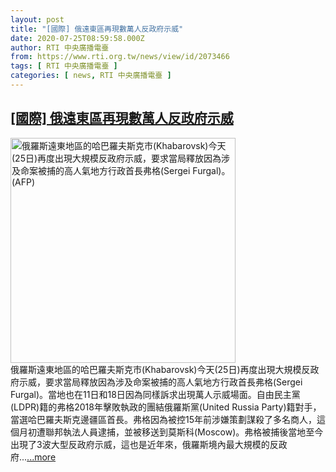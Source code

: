 ```yaml
---
layout: post
title: "[國際] 俄遠東區再現數萬人反政府示威"
date: 2020-07-25T08:59:58.000Z
author: RTI 中央廣播電臺
from: https://www.rti.org.tw/news/view/id/2073466
tags: [ RTI 中央廣播電臺 ]
categories: [ news, RTI 中央廣播電臺 ]
---
```

<!--1595667598000-->
[[國際] 俄遠東區再現數萬人反政府示威](https://www.rti.org.tw/news/view/id/2073466)
------

<div>
<img src="https://static.rti.org.tw/assets/thumbnails/2020/07/25/d64a1d527224d693a1356bf50f69b235.jpg" width="360" alt="俄羅斯遠東地區的哈巴羅夫斯克市(Khabarovsk)今天(25日)再度出現大規模反政府示威，要求當局釋放因為涉及命案被捕的高人氣地方行政首長弗格(Sergei Furgal)。(AFP)" title="俄羅斯遠東地區的哈巴羅夫斯克市(Khabarovsk)今天(25日)再度出現大規模反政府示威，要求當局釋放因為涉及命案被捕的高人氣地方行政首長弗格(Sergei Furgal)。(AFP)"><br>俄羅斯遠東地區的哈巴羅夫斯克市(Khabarovsk)今天(25日)再度出現大規模反政府示威，要求當局釋放因為涉及命案被捕的高人氣地方行政首長弗格(Sergei Furgal)。當地也在11日和18日因為同樣訴求出現萬人示威場面。自由民主黨(LDPR)籍的弗格2018年擊敗執政的團結俄羅斯黨(United Russia Party)籍對手，當選哈巴羅夫斯克邊疆區首長。弗格因為被控15年前涉嫌策劃謀殺了多名商人，這個月初遭聯邦執法人員逮捕，並被移送到莫斯科(Moscow)。弗格被捕後當地至今出現了3波大型反政府示威，這也是近年來，俄羅斯境內最大規模的反政府...<a target="_blank" href="https://www.rti.org.tw/news/view/id/2073466">...more</a>
</div>
